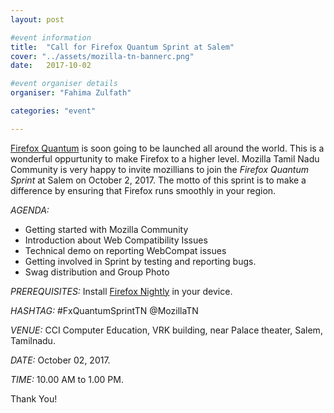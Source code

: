 ```yaml
---
layout: post

#event information
title:  "Call for Firefox Quantum Sprint at Salem"
cover: "../assets/mozilla-tn-bannerc.png"
date:   2017-10-02

#event organiser details
organiser: "Fahima Zulfath"

categories: "event"

---
```


[Firefox Quantum](https://firefoxsprint.mozilla.community/) is soon going to be launched all around the world. This is a wonderful oppurtunity to make Firefox to a higher level. Mozilla Tamil Nadu Community is very happy to invite mozillians to join the *Firefox Quantum Sprint* at Salem on October 2, 2017. The motto of this sprint is to make a difference by ensuring that Firefox runs smoothly in your region. 

*AGENDA:*

* Getting started with Mozilla Community
* Introduction about Web Compatibility Issues
* Technical demo on reporting WebCompat issues
* Getting involved in Sprint by testing and reporting bugs.
* Swag distribution and Group Photo

*PREREQUISITES:*
   Install [Firefox Nightly](https://www.mozilla.org/firefox/channel/desktop/#nightly) in your device.


*HASHTAG:*
    #FxQuantumSprintTN
    @MozillaTN

*VENUE:* CCI Computer Education, VRK building, near Palace theater, Salem, Tamilnadu.

*DATE:* October 02, 2017.

*TIME:* 10.00 AM to 1.00 PM.

Thank You!
